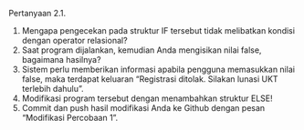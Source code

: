 Pertanyaan 2.1.  
1. Mengapa pengecekan pada struktur IF tersebut tidak melibatkan kondisi dengan operator relasional?  
2. Saat program dijalankan, kemudian Anda mengisikan nilai false, bagaimana hasilnya?  
3. Sistem perlu memberikan informasi apabila pengguna memasukkan nilai false, maka terdapat keluaran “Registrasi ditolak. Silakan lunasi UKT terlebih dahulu”.  
4. Modifikasi program tersebut dengan menambahkan struktur ELSE!  
5. Commit dan push hasil modifikasi Anda ke Github dengan pesan “Modifikasi Percobaan 1”.
